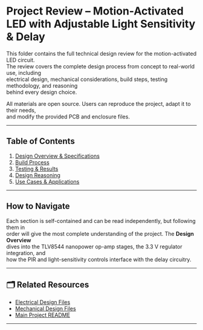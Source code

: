 # Project Review – Motion-Activated LED with Adjustable Light Sensitivity & Delay

This folder contains the full technical design review for the motion-activated LED circuit.  
The review covers the complete design process from concept to real-world use, including  
electrical design, mechanical considerations, build steps, testing methodology, and reasoning  
behind every design choice.

All materials are open source. Users can reproduce the project, adapt it to their needs,  
and modify the provided PCB and enclosure files.

---

## Table of Contents

1. [Design Overview & Specifications](01_design.md)  
2. [Build Process](02_build.md)  
3. [Testing & Results](03_testing.md)  
4. [Design Reasoning](04_reasoning.md)  
5. [Use Cases & Applications](05_use_cases.md)  

---

## How to Navigate

Each section is self-contained and can be read independently, but following them in  
order will give the most complete understanding of the project. The **Design Overview**  
dives into the TLV8544 nanopower op-amp stages, the 3.3 V regulator integration, and  
how the PIR and light-sensitivity controls interface with the delay circuitry.

---

## 🗂 Related Resources

- [Electrical Design Files](../electrical_design)  
- [Mechanical Design Files](../mechanical_design)  
- [Main Project README](../README.md)

---
